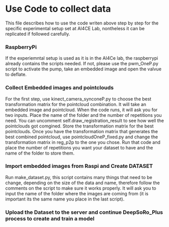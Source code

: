 # Use Code to collect data 
This file describes how to use the code writen above step by step for the specific experimental setup set at AI4CE Lab, nontheless it can be replicated if followed carefully. 

### RaspberryPi
If the experiemntal setup is used as it is in the AI4Ce lab, the raspberrypi already contains the scripts needed. If not, please use the pwm_OneP.py script to activate the pump, take an embedded image and open the valvue to deflate.

### Collect Embedded images and pointclouds 
For the first step, use kinect_camera_synconeP.py to choose the best transformation matrix for the pointcloud combination. It will take an embedded image and pointcloud. When the code runs, it will ask you for two inputs. Place the name of the folder and the number of repetitions you need. 
You can uncomment self.draw_registration_result to see how well the pointclouds got comgined. Store the transformation matrix for the best pointclouds. 
Once you have the transformation matrix that generates the best combined pointcloud, use pointcloudOneP_fixed.py and change the transformation matrix in reg_p2p to the one you chose. 
Run that code and place the number of repetitions you want your dataset to have and the name of the folder to store them. 

### Import embedded images from Raspi and Create DATASET 
Run make_dataset.py, this script contains many things that need to be change, depending on the size of the data and name, therefore follow the comments on the script to make sure it works properly.
It will ask you to input the name of the folder where the images are coming from (it is important its the same name you place in the last script).

### Upload the Dataset to the server and continue DeepSoRo_Plus process to create and train a model 
